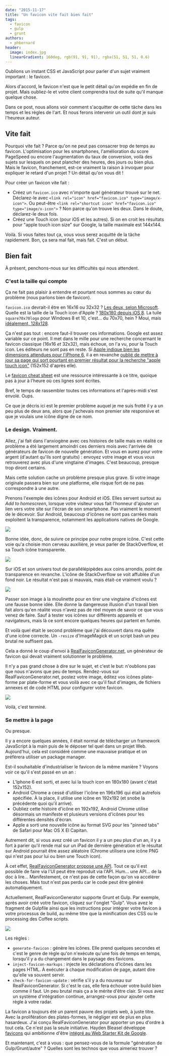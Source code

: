 ```yaml
---
date: "2015-11-17"
title: "Un favicon vite fait bien fait"
tags:
  - favicon
  - gulp
  - grunt
authors:
  - phbernard
header:
  image: index.jpg
  linearGradient: 160deg, rgb(91, 91, 91), rgba(51, 51, 51, 0.6)
---
```


Oublions un instant CSS et JavaScript pour parler d'un sujet vraiment important
: le favicon.

Alors d'accord, le favicon n'est que le petit détail qu'on expédie en fin de
projet. Mais oubliez-le et votre client comprendra tout de suite qu'il manque
quelque chose.

Dans ce post, nous allons voir comment s'acquitter de cette tâche dans les temps
et les règles de l'art. Et nous ferons intervenir un outil dont je suis
l'heureux auteur.

## Vite fait

Pourquoi vite fait ? Parce qu'on ne peut pas consacrer trop de temps au favicon.
L'optimisation pour les smartphones, l'amélioration du score PageSpeed ou encore
l'augmentation du taux de conversion, voilà des sujets sur lesquels on peut
plancher des heures, des jours ou bien plus. Mais le favicon, franchement,
est-ce vraiment la raison à invoquer pour expliquer le retard d'un projet ? Un
détail qu'on vous dit !

Pour créer un favicon vite fait :

- Créez un `favicon.ico` avec n'importe quel générateur trouvé sur le net.
  Déclarez-le avec `<link rel="icon" href="favicon.ico" type="image/x-icon">`.
  Ou peut-être
  `<link rel="shortcut icon" href="favicon.ico" type="image/x-icon">` ? Non
  parce qu'on trouve les deux. Dans le doute, déclarez-le deux fois.
- Créez une Touch icon (pour iOS et les autres). Si on en croit les résultats
  pour "apple touch icon size" sur Google, la taille maximale est 144x144.

Voilà. Si vous faites tout ça, vous vous serez acquitté de la tâche rapidement.
Bon, ça sera mal fait, mais fait. C'est un début.

## Bien fait

À présent, penchons-nous sur les difficultés qui nous attendent.

### C'est la taille qui compte

Ça ne fait pas plaisir à entendre et pourtant nous sommes au cœur du problème
(nous parlons bien de favicon).

`favicon.ico` devrait-il être en 16x16 ou 32x32 ?
[Les deux, selon Microsoft](<https://msdn.microsoft.com/library/gg491740(v=vs.85).aspx>).
Quelle est la taille de la Touch icon d'Apple ?
[180x180 depuis iOS 8](https://developer.apple.com/library/ios/documentation/UserExperience/Conceptual/MobileHIG/IconMatrix.html#//apple_ref/doc/uid/TP40006556-CH27-SW2).
La tuile `square70x70logo` pour Windows 8 et 10, c'est... du 70x70, hein ? Moui,
mais
[idéalement, 128x128](<https://msdn.microsoft.com/library/dn455106(v=vs.85).aspx>).

Ça n'est pas tout : encore faut-il trouver ces informations. Google est assez
variable sur ce point. Il met dans le mille pour une recherche concernant le
favicon classique (16x16 _et_ 32x32), mais échoue, on l'a vu, pour la Touch
icon. Les éditeurs ne sont pas en reste. Si
[Apple indique bien les dimensions attendues pour l'iPhone 6](https://developer.apple.com/library/ios/documentation/UserExperience/Conceptual/MobileHIG/IconMatrix.html#//apple_ref/doc/uid/TP40006556-CH27-SW2),
il a en revanche
[oublié de mettre à jour sa page qui sort pourtant en premier résultat pour la recherche "apple touch icon"](https://developer.apple.com/library/ios/documentation/AppleApplications/Reference/SafariWebContent/ConfiguringWebApplications/ConfiguringWebApplications.html)
(152x152 d'après elle).

Le [favicon cheat sheet](https://github.com/audreyr/favicon-cheat-sheet) est une
ressource intéressante à ce titre, quoique pas à jour à l'heure où ces lignes
sont écrites.

Bref, le temps de rassembler toutes ces informations et l'après-midi s'est
envolé. Oups.

Ce que je décris ici est le premier problème auquel je me suis frotté il y a un
peu plus de deux ans, alors que j'achevais mon premier site responsive et que je
voulais une icône digne de ce nom.

### Le design. Vraiment.

Allez, j'ai fait dans l'anxiogène avec ces histoires de taille mais en réalité
ce problème a été largement amoindri ces derniers mois avec l'arrivée de
générateurs de favicon de nouvelle génération. Et vous en aurez pour votre
argent (d'autant qu'ils sont gratuits) : envoyez votre image et vous vous
retrouverez avec plus d'une vingtaine d'images. C'est beaucoup, presque trop
diront certains.

Mais cette solution cache un problème presque plus grave. Si votre image
originale passera bien sur une platforme, elle risque fort de ne pas
correspondre à une autre.

Prenons l'exemple des icônes pour Android et iOS. Elles servent surtout au _Add
to homescreen_, lorsque votre visiteur vous fait l'honneur d'ajouter un lien
vers votre site sur l'écran de son smartphone. Pas vraiment le moment de le
décevoir. Sur Android, beaucoup d'icônes ne sont pas carrées mais exploitent la
transparence, notamment les applications natives de Google.

![](google_apps.png)

Bonne idée, donc, de suivre ce principe pour notre propre icône. C'est cette
voie qu'a choisie mon cerveau auxilière, je veux parler de StackOverflow, et sa
Touch icône transparente.

![](so_android.png)

Sur iOS et son univers tout de parallélépipèdes aux coins arrondis, point de
transparence en revanche. L'icône de StackOverflow se voit affublée d'un fond
noir. Le résultat n'est pas si mauvais, mais était-ce vraiment voulu ?

![](so_ios.png)

Passer son image à la moulinette pour en tirer une vingtaine d'icônes est une
fausse bonne idée. Elle donne la dangereuse illusion d'un travail bien fait
alors qu'en réalité vous n'avez pas de réel moyen de savoir ce que vous venez de
faire. Sauf à tester vos icônes sur différents appareils et navigateurs, mais là
ce sont encore quelques heures qui partent en fumée.

Et voilà quel était le second problème que j'ai découvert dans ma quête d'une
icône correcte. Un `-resize` d'ImageMagick et un script bash un peu brutal ne
suffisent pas.

Cela a donné le coup d'envoi à
[RealFaviconGenerator.net](https://realfavicongenerator.net/), un générateur de
favicon qui devait vraiment solutionner le problème.

Il n'y a pas grand chose à dire sur le sujet, et c'est le but: n'oublions pas
que nous n'avons que peu de temps. Rendez-vous sur RealFaviconGenerator.net,
postez votre image, éditez vos icônes plate-forme par plate-forme et vous voilà
avec ce qu'il faut d'images, de fichiers annexes et de code HTML pour configurer
votre favicon.

![](favicon_editor.png)

Voilà, c'est terminé.

### Se mettre à la page

Ou presque.

Il y a encore quelques années, il était normal de télécharger un framework
JavaScript à la main puis de le déposer tel quel dans un projet Web.
Aujourd'hui, cela est considéré comme une mauvaise pratique et on préférera
utiliser un package manager.

Est-il souhaitable d'industrialiser le favicon de la même manière ? Voyons voir
ce qu'il s'est passé en un an :

- L'Iphone 6 est sorti, et avec lui la touch icon en 180x180 (avant c'était
  152x152).
- Android Chrome a cessé d'utiliser l'icône en 196x196 qui était autrefois
  spécifiée. À la place, il utilise une icône en 192x192 (et snobe la précédente
  quoi qu'il arrive).
- Oubliez cette histoire d'icône en 192x192, Android Chrome utilise désormais un
  manifeste et plusieurs versions d'icônes pour les différentes densités
  d'écran.
- Apple a sorti une nouvelle icône au format SVG pour les "pinned tabs" de
  Safari pour Mac OS X El Capitan.

Autrement dit, si vous avez créé un favicon il y a un peu plus d'un an, il y a
fort à parier qu'il rende mal sur un iPad de dernière génération et le résultat
sur Android pourrait être assez aléatoire (Chrome utilisera une icône PNG qui
n'est pas pour lui ou bien une Touch icon).

À cet effet,
[RealFaviconGenerator propose une API](https://realfavicongenerator.net/api).
Tout ce qu'il est possible de faire via l'UI peut être reproduit via l'API.
Hum... une API... de la doc à lire... Manifestement, ce n'est pas de cette façon
qu'on va accélérer les choses. Mais tout n'est pas perdu car le code peut être
généré automatiquement.

Actuellement, RealFaviconGenerator supporte Grunt et Gulp. Par exemple, après
avoir créé votre favicon, cliquez sur l'onglet "Gulp". Vous avez le fragment de
Gulpfile ainsi que les instructions pour intégrer votre favicon à votre
processus de build, au même titre que la minification des CSS ou le processing
des Coffee scripts.

![](gulp_instructions.png)

Les règles :

- `generate-favicon` : génère les icônes. Elle prend quelques secondes et c'est
  le genre de règle qu'on n'exécute qu'une fois de temps en temps, lorsqu'il y a
  du changement dans le paysage des favicons.
- `inject-favicon-markups` : injecte les déclarations d'icônes dans les pages
  HTML. À exécuter à chaque modification de page, autant dire qu'elle va souvent
  servir.
- `check-for-favicon-update` : vérifie s'il y a du nouveau sur
  RealFaviconGenerator. Si c'est le cas, elle fera échouer votre build bien
  comme il faut. Un peu brutal mais ça a le mérite d'être clair. Si vous avez un
  système d'intégration continue, arrangez-vous pour ajouter cette règle à votre
  radar.

La favicon a toujours été un parent pauvre des projets web, à juste titre. Avec
la prolifération des plates-formes, le négliger est de plus en plus hasardeux.
J'ai conçu RealFaviconGenerator pour apporter un peu d'ordre à tout cela. Ce
n'est pas la seule initiative. Hayden Bleasel développe
[favicons](https://github.com/haydenbleasel/favicons) qui ambitionne d'être
[intégré au Web Starter Kit de Google](https://github.com/google/web-starter-kit/issues/599).

Et maintenant, c'est à vous : que pensez-vous de la formule "génération de
Gulp/Grunt/autre" ? Quelles sont les technos que vous aimeriez trouver ?
